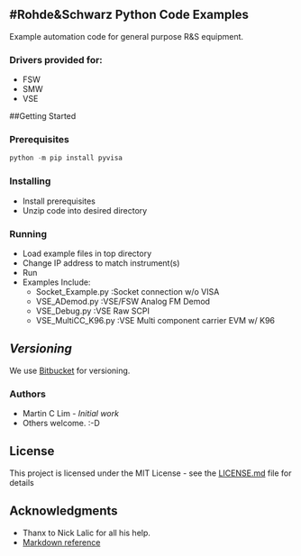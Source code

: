 #Rohde&Schwarz Python Code Examples
---
Example automation code for general purpose R&S equipment.  

### Drivers provided for:
+ FSW
+ SMW
+ VSE

##Getting Started

### Prerequisites
```python
python -m pip install pyvisa
```

### Installing
* Install prerequisites
* Unzip code into desired directory

### Running
* Load example files in top directory
* Change IP address to match instrument(s)
* Run
* Examples Include:
    * Socket_Example.py		:Socket connection w/o VISA
    * VSE_ADemod.py			:VSE/FSW Analog FM Demod
    * VSE_Debug.py          :VSE Raw SCPI
    * VSE_MultiCC_K96.py    :VSE Multi component carrier EVM w/ K96

## _Versioning_
We use [Bitbucket](http://www.bitbucket.com/) for versioning.

### Authors
* Martin C Lim - *Initial work* 
* Others welcome.  :-D

## License
This project is licensed under the MIT License - see the [LICENSE.md](LICENSE.md) file for details

## Acknowledgments
* Thanx to Nick Lalic for all his help.
* [Markdown reference](https://github.com/adam-p/markdown-here/wiki/Markdown-Cheatsheet)


